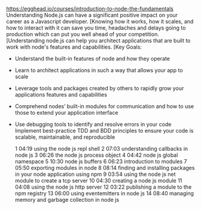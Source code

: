 https://egghead.io/courses/introduction-to-node-the-fundamentals Understanding Node.js can have a significant positive impact on your career as a Javascript developer. [Knowing how it works, how it scales, and how to interact with it can save you time, headaches and delays going to production which can put you well ahead of your competition. [Understanding node.js can help you architect applications that are built to work with node's features and capabilities. [Key Goals:
* Understand the built-in features of node and how they operate
* Learn to architect applications in such a way that allows your app to scale 
* Leverage tools and packages created by others to rapidly grow your applications features and capabilities
* Comprehend nodes’ built-in modules for communication and how to use those to extend your application interface
* Use debugging tools to identify and resolve errors in your code
Implement best-practice TDD and BDD principles to ensure your code is scalable, maintainable, and reproducible  

	1	04:19	using the node js repl shell
	2	07:03	understanding callbacks in node js
	3	06:26	the node js process object
	4	04:42	node js global namespace
	5	10:30	node js buffers
	6	06:23	introduction to modules
	7	05:50	exporting modules in node
	8	08:14	finding and installing packages in your node application using npm
	9	03:54	using the node js net module to create a tcp server
	10	04:30	creating a node js module
	11	04:08	using the node js http server
	12	03:22	publishing a module to the npm registry
	13	06:00	using eventemitters in node js
	14	08:40	managing memory and garbage collection in node js